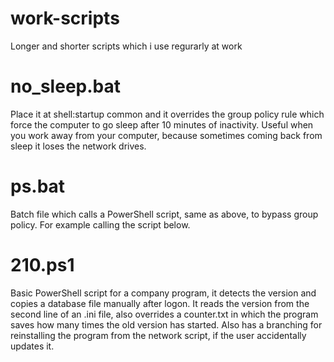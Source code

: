 # work-scripts
Longer and shorter scripts which i use regurarly at work

# no_sleep.bat
Place it at shell:startup common and it overrides the group policy rule which force the computer to go sleep after 10 minutes of inactivity. Useful when you work away from your computer, because sometimes coming back from sleep it loses the network drives.

# ps.bat
Batch file which calls a PowerShell script, same as above, to bypass group policy. For example calling the script below.

# 210.ps1
Basic PowerShell script for a company program, it detects the version and copies a database file manually after logon. It reads the version from the second line of an .ini file, also overrides a counter.txt in which the program saves how many times the old version has started. Also has a branching for reinstalling the program from the network script, if the user accidentally updates it.
